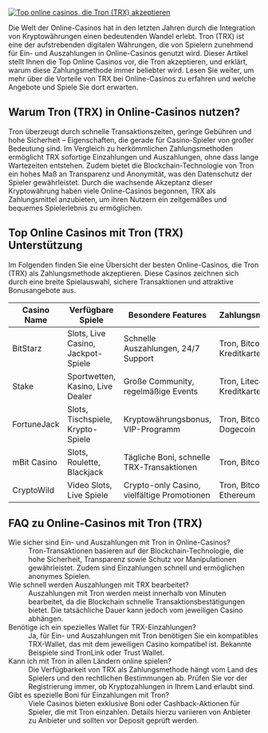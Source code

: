[![Top online casinos, die Tron (TRX) akzeptieren](https://123-caf.pages.dev/gitsignup.png)](https://vrmoo.ru/Bt82HjjY)

<p>Die Welt der Online-Casinos hat in den letzten Jahren durch die Integration von Kryptowährungen einen bedeutenden Wandel erlebt. Tron (TRX) ist eine der aufstrebenden digitalen Währungen, die von Spielern zunehmend für Ein- und Auszahlungen in Online-Casinos genutzt wird. Dieser Artikel stellt Ihnen die Top Online Casinos vor, die Tron akzeptieren, und erklärt, warum diese Zahlungsmethode immer beliebter wird. Lesen Sie weiter, um mehr über die Vorteile von TRX bei Online-Casinos zu erfahren und welche Angebote und Spiele Sie dort erwarten.</p>  <h2>Warum Tron (TRX) in Online-Casinos nutzen?</h2> <p>Tron überzeugt durch schnelle Transaktionszeiten, geringe Gebühren und hohe Sicherheit – Eigenschaften, die gerade für Casino-Spieler von großer Bedeutung sind. Im Vergleich zu herkömmlichen Zahlungsmethoden ermöglicht TRX sofortige Einzahlungen und Auszahlungen, ohne dass lange Wartezeiten entstehen. Zudem bietet die Blockchain-Technologie von Tron ein hohes Maß an Transparenz und Anonymität, was den Datenschutz der Spieler gewährleistet. Durch die wachsende Akzeptanz dieser Kryptowährung haben viele Online-Casinos begonnen, TRX als Zahlungsmittel anzubieten, um ihren Nutzern ein zeitgemäßes und bequemes Spielerlebnis zu ermöglichen.</p>  <h2>Top Online Casinos mit Tron (TRX) Unterstützung</h2> <p>Im Folgenden finden Sie eine Übersicht der besten Online-Casinos, die Tron (TRX) als Zahlungsmethode akzeptieren. Diese Casinos zeichnen sich durch eine breite Spielauswahl, sichere Transaktionen und attraktive Bonusangebote aus.</p>  <table>   <thead>     <tr>       <th>Casino Name</th>       <th>Verfügbare Spiele</th>       <th>Besondere Features</th>       <th>Zahlungsmöglichkeiten</th>     </tr>   </thead>   <tbody>     <tr>       <td>BitStarz</td>       <td>Slots, Live Casino, Jackpot-Spiele</td>       <td>Schnelle Auszahlungen, 24/7 Support</td>       <td>Tron, Bitcoin, Ethereum, Kreditkarten</td>     </tr>     <tr>       <td>Stake</td>       <td>Sportwetten, Kasino, Live Dealer</td>       <td>Große Community, regelmäßige Events</td>       <td>Tron, Litecoin, Ripple, Kreditkarten</td>     </tr>     <tr>       <td>FortuneJack</td>       <td>Slots, Tischspiele, Krypto-Spiele</td>       <td>Kryptowährungsbonus, VIP-Programm</td>       <td>Tron, Bitcoin Cash, Dogecoin</td>     </tr>     <tr>       <td>mBit Casino</td>       <td>Slots, Roulette, Blackjack</td>       <td>Tägliche Boni, schnelle TRX-Transaktionen</td>       <td>Tron, Bitcoin, Ethereum</td>     </tr>     <tr>       <td>CryptoWild</td>       <td>Video Slots, Live Spiele</td>       <td>Crypto-only Casino, vielfältige Promotionen</td>       <td>Tron, Bitcoin, Litecoin, Ethereum</td>     </tr>   </tbody> </table>  <h2>FAQ zu Online-Casinos mit Tron (TRX)</h2> <dl>   <dt>Wie sicher sind Ein- und Auszahlungen mit Tron in Online-Casinos?</dt>   <dd>Tron-Transaktionen basieren auf der Blockchain-Technologie, die hohe Sicherheit, Transparenz sowie Schutz vor Manipulationen gewährleistet. Zudem sind Einzahlungen schnell und ermöglichen anonymes Spielen.</dd>    <dt>Wie schnell werden Auszahlungen mit TRX bearbeitet?</dt>   <dd>Auszahlungen mit Tron werden meist innerhalb von Minuten bearbeitet, da die Blockchain schnelle Transaktionsbestätigungen bietet. Die tatsächliche Dauer kann jedoch vom jeweiligen Casino abhängen.</dd>    <dt>Benötige ich ein spezielles Wallet für TRX-Einzahlungen?</dt>   <dd>Ja, für Ein- und Auszahlungen mit Tron benötigen Sie ein kompatibles TRX-Wallet, das mit dem jeweiligen Casino kompatibel ist. Bekannte Beispiele sind TronLink oder Trust Wallet.</dd>    <dt>Kann ich mit Tron in allen Ländern online spielen?</dt>   <dd>Die Verfügbarkeit von TRX als Zahlungsmethode hängt vom Land des Spielers und den rechtlichen Bestimmungen ab. Prüfen Sie vor der Registrierung immer, ob Kryptozahlungen in Ihrem Land erlaubt sind.</dd>    <dt>Gibt es spezielle Boni für Einzahlungen mit Tron?</dt>   <dd>Viele Casinos bieten exklusive Boni oder Cashback-Aktionen für Spieler, die mit Tron einzahlen. Details hierzu variieren von Anbieter zu Anbieter und sollten vor Deposit geprüft werden.</dd> </dl>
